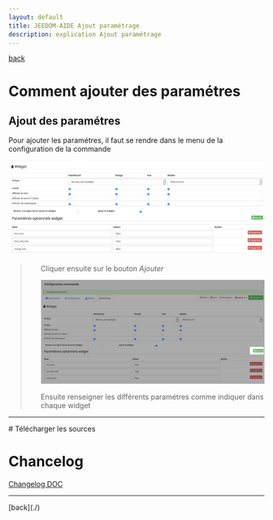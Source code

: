 ```yaml
---
layout: default
title: JEEDOM-AIDE Ajout paramétrage
description: explication Ajout paramétrage
---
```

[back](./)
# Comment ajouter des paramétres

## Ajout des paramétres
Pour ajouter les paramétres, il faut se rendre dans le menu de la configuration de la commande
<p><img src="img/AIDE_CONFIG_SIZE_3.png" alt="Error" /></p>

<blockquote>
        <ul>
            Cliquer ensuite sur le bouton <i>Ajouter</i>
            <p><img src="img/AIDE_PARA_1.png" alt="INFO" /></p>
            Ensuite renseigner les différents paramétres comme indiquer dans chaque widget
        </ul>
</blockquote>

<hr />
# Télécharger les sources

# Chancelog
<a href="https://github.com/JEALG/JEEDOM-Widget_JAG-doc/commits/master">Changelog DOC</a>

<hr />
[back](./)